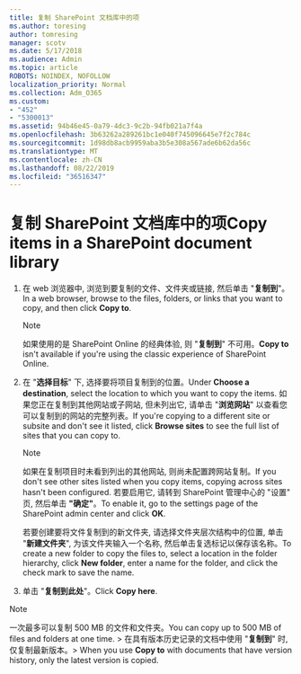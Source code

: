 ```yaml
---
title: 复制 SharePoint 文档库中的项
ms.author: toresing
author: tomresing
manager: scotv
ms.date: 5/17/2018
ms.audience: Admin
ms.topic: article
ROBOTS: NOINDEX, NOFOLLOW
localization_priority: Normal
ms.collection: Adm_O365
ms.custom:
- "452"
- "5300013"
ms.assetid: 94b46e45-0a79-4dc3-9c2b-94fb021a7f4a
ms.openlocfilehash: 3b63262a289261bc1e040f745096645e7f2c784c
ms.sourcegitcommit: 1d98db8acb9959aba3b5e308a567ade6b62da56c
ms.translationtype: MT
ms.contentlocale: zh-CN
ms.lasthandoff: 08/22/2019
ms.locfileid: "36516347"
---
```

# <a name="copy-items-in-a-sharepoint-document-library"></a><span data-ttu-id="34150-102">复制 SharePoint 文档库中的项</span><span class="sxs-lookup"><span data-stu-id="34150-102">Copy items in a SharePoint document library</span></span>

1. <span data-ttu-id="34150-103">在 web 浏览器中, 浏览到要复制的文件、文件夹或链接, 然后单击 "**复制到**"。</span><span class="sxs-lookup"><span data-stu-id="34150-103">In a web browser, browse to the files, folders, or links that you want to copy, and then click **Copy to**.</span></span>

    > [!NOTE]
    > <span data-ttu-id="34150-104">如果使用的是 SharePoint Online 的经典体验, 则 "**复制到**" 不可用。</span><span class="sxs-lookup"><span data-stu-id="34150-104">**Copy to** isn't available if you're using the classic experience of SharePoint Online.</span></span>
  
2. <span data-ttu-id="34150-105">在 "**选择目标**" 下, 选择要将项目复制到的位置。</span><span class="sxs-lookup"><span data-stu-id="34150-105">Under **Choose a destination**, select the location to which you want to copy the items.</span></span> <span data-ttu-id="34150-106">如果您正在复制到其他网站或子网站, 但未列出它, 请单击 "**浏览网站**" 以查看您可以复制到的网站的完整列表。</span><span class="sxs-lookup"><span data-stu-id="34150-106">If you're copying to a different site or subsite and don't see it listed, click **Browse sites** to see the full list of sites that you can copy to.</span></span>

    > [!NOTE]
    > <span data-ttu-id="34150-107">如果在复制项目时未看到列出的其他网站, 则尚未配置跨网站复制。</span><span class="sxs-lookup"><span data-stu-id="34150-107">If you don't see other sites listed when you copy items, copying across sites hasn't been configured.</span></span> <span data-ttu-id="34150-108">若要启用它, 请转到 SharePoint 管理中心的 "设置" 页, 然后单击 **"确定"**。</span><span class="sxs-lookup"><span data-stu-id="34150-108">To enable it, go to the settings page of the SharePoint admin center and click **OK**.</span></span>
  
    <span data-ttu-id="34150-109">若要创建要将文件复制到的新文件夹, 请选择文件夹层次结构中的位置, 单击 "**新建文件夹**", 为该文件夹输入一个名称, 然后单击复选标记以保存该名称。</span><span class="sxs-lookup"><span data-stu-id="34150-109">To create a new folder to copy the files to, select a location in the folder hierarchy, click **New folder**, enter a name for the folder, and click the check mark to save the name.</span></span>

3. <span data-ttu-id="34150-110">单击 "**复制到此处**"。</span><span class="sxs-lookup"><span data-stu-id="34150-110">Click **Copy here**.</span></span>

> [!NOTE]
> <span data-ttu-id="34150-111">一次最多可以复制 500 MB 的文件和文件夹。</span><span class="sxs-lookup"><span data-stu-id="34150-111">You can copy up to 500 MB of files and folders at one time.</span></span> <span data-ttu-id="34150-112">> 在具有版本历史记录的文档中使用 "**复制到**" 时, 仅复制最新版本。</span><span class="sxs-lookup"><span data-stu-id="34150-112">>  When you use **Copy to** with documents that have version history, only the latest version is copied.</span></span>
  